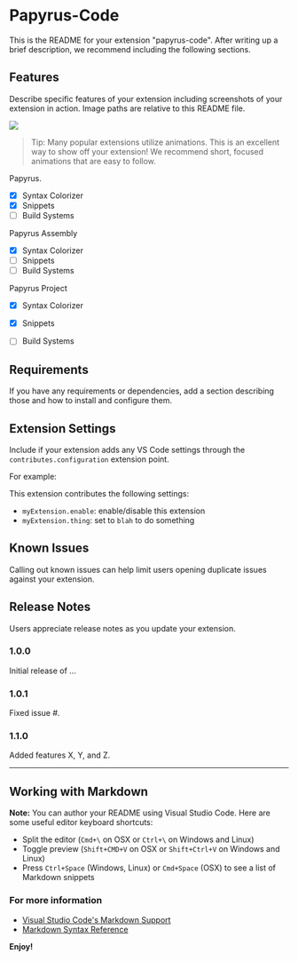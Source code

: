 # Papyrus-Code
This is the README for your extension "papyrus-code". After writing up a brief description, we recommend including the following sections.

## Features
Describe specific features of your extension including screenshots of your extension in action. Image paths are relative to this README file.

![](images/feature-1.png?raw=true)

> Tip: Many popular extensions utilize animations. This is an excellent way to show off your extension! We recommend short, focused animations that are easy to follow.

Papyrus.
- [x] Syntax Colorizer
- [x] Snippets
- [ ] Build Systems

Papyrus Assembly
- [x] Syntax Colorizer
- [ ] Snippets
- [ ] Build Systems

Papyrus Project
- [x] Syntax Colorizer
- [x] Snippets
- [ ] Build Systems


## Requirements
If you have any requirements or dependencies, add a section describing those and how to install and configure them.


## Extension Settings
Include if your extension adds any VS Code settings through the `contributes.configuration` extension point.

For example:

This extension contributes the following settings:

* `myExtension.enable`: enable/disable this extension
* `myExtension.thing`: set to `blah` to do something

## Known Issues
Calling out known issues can help limit users opening duplicate issues against your extension.

## Release Notes
Users appreciate release notes as you update your extension.

### 1.0.0
Initial release of ...

### 1.0.1
Fixed issue #.

### 1.1.0
Added features X, Y, and Z.

-----------------------------------------------------------------------------------------------------------

## Working with Markdown
**Note:** You can author your README using Visual Studio Code.  Here are some useful editor keyboard shortcuts:

* Split the editor (`Cmd+\` on OSX or `Ctrl+\` on Windows and Linux)
* Toggle preview (`Shift+CMD+V` on OSX or `Shift+Ctrl+V` on Windows and Linux)
* Press `Ctrl+Space` (Windows, Linux) or `Cmd+Space` (OSX) to see a list of Markdown snippets

### For more information
* [Visual Studio Code's Markdown Support](http://code.visualstudio.com/docs/languages/markdown)
* [Markdown Syntax Reference](https://help.github.com/articles/markdown-basics/)

**Enjoy!**

